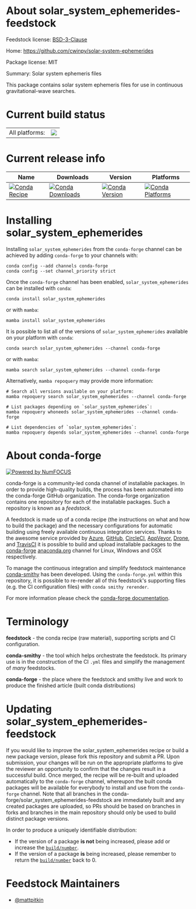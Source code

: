About solar_system_ephemerides-feedstock
========================================

Feedstock license: [BSD-3-Clause](https://github.com/conda-forge/solar_system_ephemerides-feedstock/blob/main/LICENSE.txt)

Home: https://github.com/cwinpy/solar-system-ephemerides

Package license: MIT

Summary: Solar system ephemeris files

This package contains solar system ephemeris files for use in continuous gravitational-wave searches.


Current build status
====================


<table><tr><td>All platforms:</td>
    <td>
      <a href="https://dev.azure.com/conda-forge/feedstock-builds/_build/latest?definitionId=19443&branchName=main">
        <img src="https://dev.azure.com/conda-forge/feedstock-builds/_apis/build/status/solar_system_ephemerides-feedstock?branchName=main">
      </a>
    </td>
  </tr>
</table>

Current release info
====================

| Name | Downloads | Version | Platforms |
| --- | --- | --- | --- |
| [![Conda Recipe](https://img.shields.io/badge/recipe-solar_system_ephemerides-green.svg)](https://anaconda.org/conda-forge/solar_system_ephemerides) | [![Conda Downloads](https://img.shields.io/conda/dn/conda-forge/solar_system_ephemerides.svg)](https://anaconda.org/conda-forge/solar_system_ephemerides) | [![Conda Version](https://img.shields.io/conda/vn/conda-forge/solar_system_ephemerides.svg)](https://anaconda.org/conda-forge/solar_system_ephemerides) | [![Conda Platforms](https://img.shields.io/conda/pn/conda-forge/solar_system_ephemerides.svg)](https://anaconda.org/conda-forge/solar_system_ephemerides) |

Installing solar_system_ephemerides
===================================

Installing `solar_system_ephemerides` from the `conda-forge` channel can be achieved by adding `conda-forge` to your channels with:

```
conda config --add channels conda-forge
conda config --set channel_priority strict
```

Once the `conda-forge` channel has been enabled, `solar_system_ephemerides` can be installed with `conda`:

```
conda install solar_system_ephemerides
```

or with `mamba`:

```
mamba install solar_system_ephemerides
```

It is possible to list all of the versions of `solar_system_ephemerides` available on your platform with `conda`:

```
conda search solar_system_ephemerides --channel conda-forge
```

or with `mamba`:

```
mamba search solar_system_ephemerides --channel conda-forge
```

Alternatively, `mamba repoquery` may provide more information:

```
# Search all versions available on your platform:
mamba repoquery search solar_system_ephemerides --channel conda-forge

# List packages depending on `solar_system_ephemerides`:
mamba repoquery whoneeds solar_system_ephemerides --channel conda-forge

# List dependencies of `solar_system_ephemerides`:
mamba repoquery depends solar_system_ephemerides --channel conda-forge
```


About conda-forge
=================

[![Powered by
NumFOCUS](https://img.shields.io/badge/powered%20by-NumFOCUS-orange.svg?style=flat&colorA=E1523D&colorB=007D8A)](https://numfocus.org)

conda-forge is a community-led conda channel of installable packages.
In order to provide high-quality builds, the process has been automated into the
conda-forge GitHub organization. The conda-forge organization contains one repository
for each of the installable packages. Such a repository is known as a *feedstock*.

A feedstock is made up of a conda recipe (the instructions on what and how to build
the package) and the necessary configurations for automatic building using freely
available continuous integration services. Thanks to the awesome service provided by
[Azure](https://azure.microsoft.com/en-us/services/devops/), [GitHub](https://github.com/),
[CircleCI](https://circleci.com/), [AppVeyor](https://www.appveyor.com/),
[Drone](https://cloud.drone.io/welcome), and [TravisCI](https://travis-ci.com/)
it is possible to build and upload installable packages to the
[conda-forge](https://anaconda.org/conda-forge) [anaconda.org](https://anaconda.org/)
channel for Linux, Windows and OSX respectively.

To manage the continuous integration and simplify feedstock maintenance
[conda-smithy](https://github.com/conda-forge/conda-smithy) has been developed.
Using the ``conda-forge.yml`` within this repository, it is possible to re-render all of
this feedstock's supporting files (e.g. the CI configuration files) with ``conda smithy rerender``.

For more information please check the [conda-forge documentation](https://conda-forge.org/docs/).

Terminology
===========

**feedstock** - the conda recipe (raw material), supporting scripts and CI configuration.

**conda-smithy** - the tool which helps orchestrate the feedstock.
                   Its primary use is in the construction of the CI ``.yml`` files
                   and simplify the management of *many* feedstocks.

**conda-forge** - the place where the feedstock and smithy live and work to
                  produce the finished article (built conda distributions)


Updating solar_system_ephemerides-feedstock
===========================================

If you would like to improve the solar_system_ephemerides recipe or build a new
package version, please fork this repository and submit a PR. Upon submission,
your changes will be run on the appropriate platforms to give the reviewer an
opportunity to confirm that the changes result in a successful build. Once
merged, the recipe will be re-built and uploaded automatically to the
`conda-forge` channel, whereupon the built conda packages will be available for
everybody to install and use from the `conda-forge` channel.
Note that all branches in the conda-forge/solar_system_ephemerides-feedstock are
immediately built and any created packages are uploaded, so PRs should be based
on branches in forks and branches in the main repository should only be used to
build distinct package versions.

In order to produce a uniquely identifiable distribution:
 * If the version of a package **is not** being increased, please add or increase
   the [``build/number``](https://docs.conda.io/projects/conda-build/en/latest/resources/define-metadata.html#build-number-and-string).
 * If the version of a package **is** being increased, please remember to return
   the [``build/number``](https://docs.conda.io/projects/conda-build/en/latest/resources/define-metadata.html#build-number-and-string)
   back to 0.

Feedstock Maintainers
=====================

* [@mattpitkin](https://github.com/mattpitkin/)

